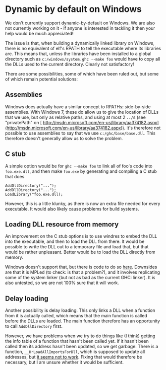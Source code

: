 # Dynamic by default on Windows



We don't currently support dynamic-by-default on Windows. We are also not currently working on it - if anyone is interested in tackling it then your help would be much appreciated!



The issue is that, when building a dynamically linked library on Windows, there is no equivalent of elf's RPATH to tell the executable where its libraries are. This means that, unless the libraries have been installed to a global directory such as `c:/windows/system`, `ghc --make foo` would have to copy all the DLLs used to the current directory. Clearly not satisfactory!



There are some possibilities, some of which have been ruled out, but some of which remain potential solutions:


## Assemblies



Windows does actually have a similar concept to RPATHs: side-by-side assemblies. With Windows 7, these do allow us to give the location of DLLs that we use, but only as relative paths, and using at most 2 `../`s (see "privatePath" on [
http://msdn.microsoft.com/en-us/library/aa374182.aspx](http://msdn.microsoft.com/en-us/library/aa374182.aspx)). It's therefore not possible to use assemblies to say that we use `c:/ghc/base/base.dll`. This therefore doesn't generally allow us to solve the problem.


## C stub



A simple option would be for `ghc --make foo` to link all of foo's code into `foo.exe.dll`, and then make `foo.exe` by generating and compiling a C stub that does


```wiki
AddDllDirectory("...");
AddDllDirectory("...");
LoadLibrary("foo.exe.dll);
```


However, this is a little klunky, as there is now an extra file needed for every executable. It would also likely cause problems for build systems.


## Loading DLL resource from memory



An improvement on the C stub options is to use windres to embed the DLL into the executable, and then to load the DLL from there. It would be possible to write the DLL out to a temporary file and load that, but that would be rather unpleasant. Better would be to load the DLL directly from memory.



Windows doesn't support that, but there is code to do so [
here](http://www.joachim-bauch.de/tutorials/loading-a-dll-from-memory/). Downsides are that it is MPLed (to check: is that a problem?), and it involves replicating some of the system linker (but not as bad as the current GHCi linker). It is also untested, so we are not 100% sure that it will work.


## Delay loading



Another possibility is delay loading. This only links a DLL when a function from it is actually called, which means that the main function is called before the DLLs are loaded. The main function therefore has an opportunity to call `AddDllDirectory` first.



However, we have problems when we try to do things like (I think) getting the info table of a function that hasn't been called yet. If it hasn't been called then its address hasn't been updated, so we get garbage. There is a function, `__HrLoadAllImportsForDll`, which is supposed to update all addresses, but [
it seems not to work](http://sourceforge.net/mailarchive/forum.php?thread_name=20121123141320.GA10578%40matrix.chaos.earth.li&forum_name=mingw-w64-public). Fixing that would therefore be necessary, but I am unsure whether it would be sufficient.


